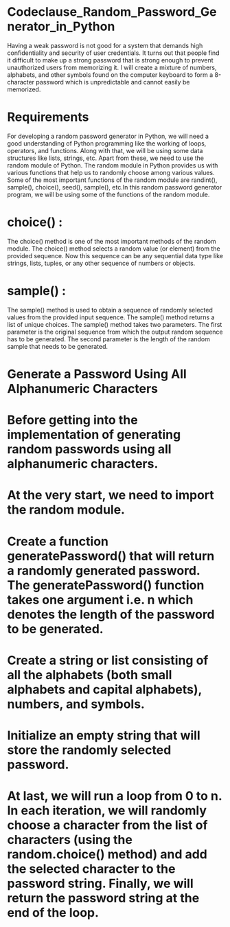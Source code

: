 # Codeclause_Random_Password_Generator_in_Python
Having a weak password is not good for a system that demands high confidentiality and security of user credentials. It turns out that people find it difficult to make up a strong password that is strong enough to prevent unauthorized users from memorizing it. I will create a mixture of numbers, alphabets, and other symbols found on the computer keyboard to form a 8-character password which is unpredictable and cannot easily be memorized.
# Requirements
For developing a random password generator in Python, we will need a good understanding of Python programming like the working of loops, operators, and functions. Along with that, we will be using some data structures like lists, strings, etc. Apart from these, we need to use the random module of Python. The random module in Python provides us with various functions that help us to randomly choose among various values. Some of the most important functions of the random module are randint(), sample(), choice(), seed(), sample(), etc.In this random password generator program, we will be using some of the functions of the random module. 
# choice() :
The choice() method is one of the most important methods of the random module. The choice() method selects a random value (or element) from the provided sequence. Now this sequence can be any sequential data type like strings, lists, tuples, or any other sequence of numbers or objects.
# sample() :
The sample() method is used to obtain a sequence of randomly selected values from the provided input sequence. The sample() method returns a list of unique choices. The sample() method takes two parameters. The first parameter is the original sequence from which the output random sequence has to be generated. The second parameter is the length of the random sample that needs to be generated.
# Generate a Password Using All Alphanumeric Characters
# Before getting into the implementation of generating random passwords using all alphanumeric characters.
# At the very start, we need to import the random module.
# Create a function generatePassword() that will return a randomly generated password. The generatePassword() function takes one argument i.e. n which denotes the length of the password to be generated.
# Create a string or list consisting of all the alphabets (both small alphabets and capital alphabets), numbers, and symbols.
# Initialize an empty string that will store the randomly selected password.
# At last, we will run a loop from 0 to n. In each iteration, we will randomly choose a character from the list of characters (using the random.choice() method) and add the selected character to the password string. Finally, we will return the password string at the end of the loop.
